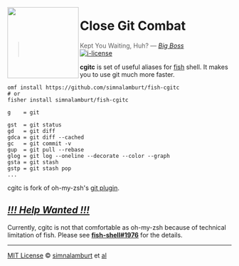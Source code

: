 <img src="https://simnalamburt.github.io/fish-cgitc/logo.svg"
  align="left" width="160px" height="160px"/>

Close Git Combat
========

> Kept You Waiting, Huh? ― *[Big Boss]*<br>
[![i-license]](/LICENSE)

**cgitc** is set of useful aliases for [fish] shell. It makes you to use git much more faster.

```fish
omf install https://github.com/simnalamburt/fish-cgitc
# or
fisher install simnalamburt/fish-cgitc
```
```
g    = git

gst  = git status
gd   = git diff
gdca = git diff --cached
gc   = git commit -v
gup  = git pull --rebase
glog = git log --oneline --decorate --color --graph
gsta = git stash
gstp = git stash pop
...
```

cgitc is fork of oh-my-zsh's [git plugin].

*[!!! Help Wanted !!!][issue]*
--------
Currently, cgitc is not that comfortable as oh-my-zsh because of technical
limitation of fish. Please see **[fish-shell#1976][issue]** for the details.

--------

[MIT License] © [simnalamburt] et [al]

[Big Boss]:       http://metalgear.wikia.com/wiki/Big_Boss
[fish]:           http://fishshell.com
[omf]:            https://github.com/oh-my-fish/oh-my-fish
[git plugin]:     https://github.com/robbyrussell/oh-my-zsh/blob/master/plugins/git/git.plugin.zsh
[issue]:          https://github.com/fish-shell/fish-shell/issues/1976

[MIT License]:    https://opensource.org/licenses/MIT
[simnalamburt]:   https://github.com/simnalamburt
[al]:             https://github.com/simnalamburt/pkg-cgitc/graphs/contributors

[i-license]:      https://img.shields.io/badge/license-MIT-007EC7.svg
